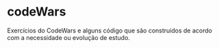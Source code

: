 # codeWars
Exercícios do CodeWars e alguns código que são construidos de acordo com a necessidade ou evolução de estudo.
